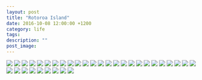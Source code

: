 ```yaml
---
layout: post
title: "Rotoroa Island"
date: 2016-10-08 12:00:00 +1200
category: life
tags: 
description: ""
post_image:
---
```

[![](http://farm8.static.flickr.com/7463/30164334906_64f0e84786_c.jpg)](http://farm8.static.flickr.com/7463/30164334906_ba7b976598_o.jpg)
[![](http://farm9.static.flickr.com/8642/29569468933_c83141e654_c.jpg)](http://farm9.static.flickr.com/8642/29569468933_41ea0a8d01_o.jpg)
[![](http://farm6.static.flickr.com/5226/30164334426_9980317dab_c.jpg)](http://farm6.static.flickr.com/5226/30164334426_88934922a4_o.jpg)
[![](http://farm6.static.flickr.com/5495/30164334226_2944076244_c.jpg)](http://farm6.static.flickr.com/5495/30164334226_6e21bd0b6d_o.jpg)
[![](http://farm8.static.flickr.com/7555/30164333996_0be1de5836_c.jpg)](http://farm8.static.flickr.com/7555/30164333996_af53c4c45f_o.jpg)
[![](http://farm6.static.flickr.com/5493/30164333716_a21bcd2128_c.jpg)](http://farm6.static.flickr.com/5493/30164333716_b171bef4b3_o.jpg)
[![](http://farm8.static.flickr.com/7474/30164333586_246fd64c10_c.jpg)](http://farm8.static.flickr.com/7474/30164333586_a9e8950fa8_o.jpg)
[![](http://farm6.static.flickr.com/5825/30164332906_70bcc93b7b_c.jpg)](http://farm6.static.flickr.com/5825/30164332906_bb61a029d2_o.jpg)
[![](http://farm6.static.flickr.com/5633/30164332656_5a0ae44da2_c.jpg)](http://farm6.static.flickr.com/5633/30164332656_26583995b8_o.jpg)
[![](http://farm8.static.flickr.com/7513/30113797861_9063649df6_c.jpg)](http://farm8.static.flickr.com/7513/30113797861_fc6af86e5c_o.jpg)
[![](http://farm6.static.flickr.com/5743/29569466753_c13cf5ee2c_c.jpg)](http://farm6.static.flickr.com/5743/29569466753_602f0a2d94_o.jpg)
[![](http://farm6.static.flickr.com/5047/30164331516_619e4a87ab_c.jpg)](http://farm6.static.flickr.com/5047/30164331516_1e4b295f90_o.jpg)
[![](http://farm6.static.flickr.com/5252/30164331086_40ed234f33_c.jpg)](http://farm6.static.flickr.com/5252/30164331086_f3bc78aa91_o.jpg)
[![](http://farm9.static.flickr.com/8554/30198675335_2e808fde39_c.jpg)](http://farm9.static.flickr.com/8554/30198675335_c2e8d8007c_o.jpg)
[![](http://farm6.static.flickr.com/5543/30164330686_e1ba9f910a_c.jpg)](http://farm6.static.flickr.com/5543/30164330686_daf680597f_o.jpg)
[![](http://farm8.static.flickr.com/7504/30198675055_95da8afe16_c.jpg)](http://farm8.static.flickr.com/7504/30198675055_9fe86e3829_o.jpg)
[![](http://farm6.static.flickr.com/5312/29569516844_e15ddb8da8_c.jpg)](http://farm6.static.flickr.com/5312/29569516844_472cdc60f6_o.jpg)
[![](http://farm8.static.flickr.com/7479/30198674425_b89a75b44b_c.jpg)](http://farm8.static.flickr.com/7479/30198674425_7bcddeaf48_o.jpg)
[![](http://farm6.static.flickr.com/5315/30198674525_23ef3653fc_c.jpg)](http://farm6.static.flickr.com/5315/30198674525_2f3fc03465_o.jpg)
[![](http://farm6.static.flickr.com/5132/29902804500_429e26569e_c.jpg)](http://farm6.static.flickr.com/5132/29902804500_11e74734a3_o.jpg)
[![](http://farm9.static.flickr.com/8558/29569463563_63aab73abf_c.jpg)](http://farm9.static.flickr.com/8558/29569463563_414bf36ded_o.jpg)
[![](http://farm9.static.flickr.com/8551/29902803900_bd734a85b8_c.jpg)](http://farm9.static.flickr.com/8551/29902803900_ed7e1f5764_o.jpg)
[![](http://farm6.static.flickr.com/5482/29569463343_dbe6c1f15f_c.jpg)](http://farm6.static.flickr.com/5482/29569463343_ff030b1415_o.jpg)
[![](http://farm6.static.flickr.com/5272/29902803120_267cc09cc9_c.jpg)](http://farm6.static.flickr.com/5272/29902803120_b78a29f8d3_o.jpg)
[![](http://farm6.static.flickr.com/5234/29569515034_46c87800ef_c.jpg)](http://farm6.static.flickr.com/5234/29569515034_8c4d6d00b0_o.jpg)
[![](http://farm9.static.flickr.com/8559/29902802760_cd489d1af4_c.jpg)](http://farm9.static.flickr.com/8559/29902802760_850c89ffd7_o.jpg)
[![](http://farm6.static.flickr.com/5271/29569513254_d689d32b04_c.jpg)](http://farm6.static.flickr.com/5271/29569513254_e0e5a38146_o.jpg)
[![](http://farm8.static.flickr.com/7523/29569514644_be7621bab9_c.jpg)](http://farm8.static.flickr.com/7523/29569514644_958c6fde19_o.jpg)
[![](http://farm9.static.flickr.com/8128/29902802290_6db542e758_c.jpg)](http://farm9.static.flickr.com/8128/29902802290_46e6c507fa_o.jpg)
[![](http://farm6.static.flickr.com/5252/29569514844_25e727b5cb_c.jpg)](http://farm6.static.flickr.com/5252/29569514844_3d5f5f2380_o.jpg)
[![](http://farm6.static.flickr.com/5535/29569513814_3e0433925d_c.jpg)](http://farm6.static.flickr.com/5535/29569513814_337f294fbe_o.jpg)
[![](http://farm8.static.flickr.com/7467/29569513364_9edf7dcae5_c.jpg)](http://farm8.static.flickr.com/7467/29569513364_724cfb9fc9_o.jpg)
[![](http://farm6.static.flickr.com/5597/29902801910_42ba0d9c12_c.jpg)](http://farm6.static.flickr.com/5597/29902801910_a212a8903f_o.jpg)
[![](http://farm6.static.flickr.com/5185/29569512764_7df7c7e427_c.jpg)](http://farm6.static.flickr.com/5185/29569512764_7c0ef43c5a_o.jpg)
